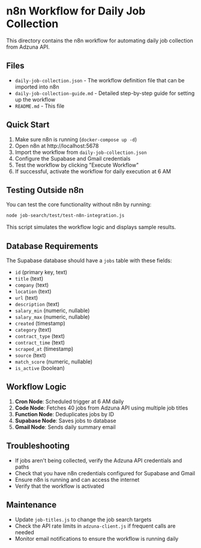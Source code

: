 # n8n Workflow for Daily Job Collection

This directory contains the n8n workflow for automating daily job collection from Adzuna API.

## Files

- `daily-job-collection.json` - The workflow definition file that can be imported into n8n
- `daily-job-collection-guide.md` - Detailed step-by-step guide for setting up the workflow
- `README.md` - This file

## Quick Start

1. Make sure n8n is running (`docker-compose up -d`)
2. Open n8n at http://localhost:5678
3. Import the workflow from `daily-job-collection.json`
4. Configure the Supabase and Gmail credentials
5. Test the workflow by clicking "Execute Workflow"
6. If successful, activate the workflow for daily execution at 6 AM

## Testing Outside n8n

You can test the core functionality without n8n by running:

```bash
node job-search/test/test-n8n-integration.js
```

This script simulates the workflow logic and displays sample results.

## Database Requirements

The Supabase database should have a `jobs` table with these fields:

- `id` (primary key, text)
- `title` (text)
- `company` (text)
- `location` (text)
- `url` (text)
- `description` (text)
- `salary_min` (numeric, nullable)
- `salary_max` (numeric, nullable)
- `created` (timestamp)
- `category` (text)
- `contract_type` (text)
- `contract_time` (text)
- `scraped_at` (timestamp)
- `source` (text)
- `match_score` (numeric, nullable)
- `is_active` (boolean)

## Workflow Logic

1. **Cron Node**: Scheduled trigger at 6 AM daily
2. **Code Node**: Fetches 40 jobs from Adzuna API using multiple job titles
3. **Function Node**: Deduplicates jobs by ID
4. **Supabase Node**: Saves jobs to database
5. **Gmail Node**: Sends daily summary email

## Troubleshooting

- If jobs aren't being collected, verify the Adzuna API credentials and paths
- Check that you have n8n credentials configured for Supabase and Gmail
- Ensure n8n is running and can access the internet
- Verify that the workflow is activated

## Maintenance

- Update `job-titles.js` to change the job search targets
- Check the API rate limits in `adzuna-client.js` if frequent calls are needed
- Monitor email notifications to ensure the workflow is running daily 